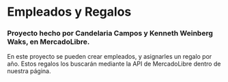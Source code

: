 # Empleados y Regalos
### Proyecto hecho por Candelaria Campos y Kenneth Weinberg Waks, en MercadoLibre.

En este proyecto se pueden crear empleados, y asignarles un regalo por año. Estos regalos los buscarán mediante la API de MercadoLibre dentro de nuestra página.
